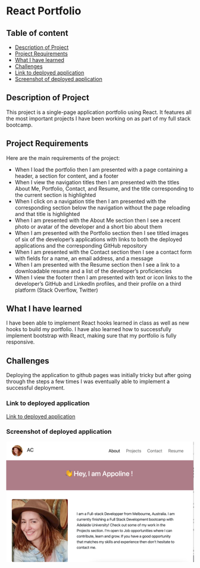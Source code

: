 # React Portfolio

## Table of content

- [Description of Project](#description-of-project)
- [Project Requirements](#project-requirements)
- [What I have learned](#what-i-have-learned)
- [Challenges](#challenges)
- [Link to deployed application](#link-to-deployed-application)
- [Screenshot of deployed application](#screenshot-of-deployed-application)

## Description of Project

This project is a single-page application portfolio using React. It features all the most important projects I have been working on as part of my full stack bootcamp.

## Project Requirements

Here are the main requirements of the project:

- When I load the portfolio then I am presented with a page containing a header, a section for content, and a footer
- When I view the navigation titles then I am presented with the titles About Me, Portfolio, Contact, and Resume, and the title corresponding to the current section is highlighted
- When I click on a navigation title then I am presented with the corresponding section below the navigation without the page reloading and that title is highlighted
- When I am presented with the About Me section then I see a recent photo or avatar of the developer and a short bio about them
- When I am presented with the Portfolio section then I see titled images of six of the developer’s applications with links to both the deployed applications and the corresponding GitHub repository
- When I am presented with the Contact section then I see a contact form with fields for a name, an email address, and a message
- When I am presented with the Resume section then I see a link to a downloadable resume and a list of the developer’s proficiencies
- When I view the footerr then I am presented with text or icon links to the developer’s GitHub and LinkedIn profiles, and their profile on a third platform (Stack Overflow, Twitter) 


## What I have learned 
I have been able to implement React hooks learned in class as well as new hooks to build my portfolio. I have also learned how to successfully implement bootstrap with React, making sure that my portfolio is fully responsive.

## Challenges
Deploying the application to github pages was initially tricky but after going through the steps a few times I was eventually able to implement a successful deployment.


### Link to deployed application

[Link to deployed application](https://appolinefr.github.io/React-Portfolio/)

### Screenshot of deployed application

![Screenshot of application](./src/images/deployed-app.png)

